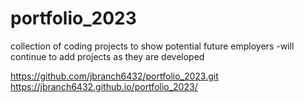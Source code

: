 # portfolio_2023
collection of coding projects to show potential future employers
-will continue to add projects as they are developed

https://github.com/jbranch6432/portfolio_2023.git
https://jbranch6432.github.io/portfolio_2023/